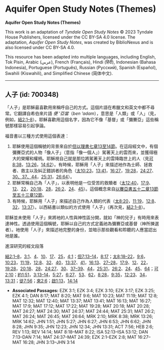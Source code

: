 # Aquifer Open Study Notes (Themes)

**Aquifer Open Study Notes (Themes)**

This work is an adaptation of *Tyndale Open Study Notes* © 2023 Tyndale House Publishers, licensed under the CC BY\-SA 4\.0 license. The adaptation, *Aquifer Open Study Notes*, was created by BiblioNexus and is also licensed under CC BY\-SA 4\.0\.

This resource has been adapted into multiple languages, including English, Tok Pisin, Arabic (عربي), French (Français), Hindi (हिंदी), Indonesian (Bahasa Indonesia), Portuguese (Português), Russian (Русский), Spanish (Español), Swahili (Kiswahili), and Simplified Chinese (简体中文).



--------------------------------

## 人子 (id: 700348)

「人子」是耶穌最喜歡用來稱呼自己的方式。這個片語在希臘文和英文中都不尋常。它翻譯自希伯來片語 *便 ’亞當*（*ben ’adam*），意思是「人類」或「人」（見，例如，[結2:1–8](https://ref.ly/Ezek2:1-Ezek2:8)）。耶穌喜歡用這個名字，因為它不像「基督」或「彌賽亞」這些稱號那樣容易引起爭論。

福音書以三種方式使用這個表達：

1. 耶穌使用這個稱號的背景來自於[但以理書七章13至14節](https://ref.ly/Dan7:13-Dan7:14)。在這段經文中，有個彌賽亞式的人物「像人子」（意指「像一個人」）駕著天上的雲而來，並獲得極大的榮耀和權柄。耶穌視自己就是那位將駕著天上的雲降臨世上的人（見[可8:38](https://ref.ly/Mark8:38)，[13:26](https://ref.ly/Mark13:26)，[14:62](https://ref.ly/Mark14:62)）。有時候，耶穌用「人子」來描述衪作為士師、拯救者、救主以及糾正錯誤者的角色（[太10:23](https://ref.ly/Matt10:23)，[13:41](https://ref.ly/Matt13:41)，[16:27](https://ref.ly/Matt16:27)，[19:28](https://ref.ly/Matt19:28)，[24:27](https://ref.ly/Matt24:27)、[30、](https://ref.ly/Matt24:30)[37、](https://ref.ly/Matt24:37)[44](https://ref.ly/Matt24:44)，[25:31](https://ref.ly/Matt25:31)，[26:64](https://ref.ly/Matt26:64)）。
2. 耶穌常稱自己為「人子」，以表明他是一位受苦的救贖者（[太12:40](https://ref.ly/Matt12:40)，[17:9](https://ref.ly/Matt17:9)、[12](https://ref.ly/Matt17:12)、[22](https://ref.ly/Matt17:22)，[20:18](https://ref.ly/Matt20:18)、[28](https://ref.ly/Matt20:28)，[26:2](https://ref.ly/Matt26:2)、[24](https://ref.ly/Matt26:24)、[45](https://ref.ly/Matt26:45)）。這個概念來自[以賽亞書五十二章13節至五十三章12節](https://ref.ly/Isa52:13-Isa53:12)。
3. 有時候，耶穌用「人子」來描述自己作為人類的代表（[太8:20](https://ref.ly/Matt8:20)，[11:19](https://ref.ly/Matt11:19)，[12:8](https://ref.ly/Matt12:8)、[32](https://ref.ly/Matt12:32)，[13:37](https://ref.ly/Matt13:37)）。以西結書以類似的方式使用「人子」（再次見，[結2:1–8](https://ref.ly/Ezek2:1-Ezek2:8)）。

耶穌並未使用「人子」來將衪的人性與神性區分開，就如「神的兒子」有時用來表達神性。透過使用這個稱號，耶穌以自己的方式定義祂為彌賽亞或基督（神所揀選者）。衪使用「人子」來描述衪完整的身份，並暗示那些觀看和聆聽的人應當認出衪是誰。

進深研究的經文段落

[結2:1–8](https://ref.ly/Ezek2:1-Ezek2:8)，[3:1](https://ref.ly/Ezek3:1)、[4](https://ref.ly/Ezek3:4)、[10](https://ref.ly/Ezek3:10)、[17](https://ref.ly/Ezek3:17)、[25](https://ref.ly/Ezek3:25)，[4:1](https://ref.ly/Ezek4:1)；[但7:13–14](https://ref.ly/Dan7:13-Dan7:14)，[8:17](https://ref.ly/Dan8:17)；[太8:18–22](https://ref.ly/Matt8:18-Matt8:22)，[9:6](https://ref.ly/Matt9:6)，[10:23](https://ref.ly/Matt10:23)，[11:19](https://ref.ly/Matt11:19)，[12:8](https://ref.ly/Matt12:8)、[32](https://ref.ly/Matt12:32)、[40](https://ref.ly/Matt12:40)，[13:37](https://ref.ly/Matt13:37)、[41](https://ref.ly/Matt13:41)，[16:13](https://ref.ly/Matt16:13)、[27–28](https://ref.ly/Matt16:27-Matt16:28)，[17:9](https://ref.ly/Matt17:9)、[12](https://ref.ly/Matt17:12)、[22](https://ref.ly/Matt17:22)，[19:28](https://ref.ly/Matt19:28)，[20:18](https://ref.ly/Matt20:18)、[28](https://ref.ly/Matt20:28)，[24:27](https://ref.ly/Matt24:27)、[30](https://ref.ly/Matt24:30)、[37–39](https://ref.ly/Matt24:37-Matt24:39)、[44](https://ref.ly/Matt24:44)，[25:31](https://ref.ly/Matt25:31)，[26:2](https://ref.ly/Matt26:2)、[24](https://ref.ly/Matt26:24)、[45](https://ref.ly/Matt26:45)、[64](https://ref.ly/Matt26:64)；[可2:10](https://ref.ly/Mark2:10)；[約1:51](https://ref.ly/John1:51)，[3:13–14](https://ref.ly/John3:13-John3:14)，[5:27](https://ref.ly/John5:27)，[6:27](https://ref.ly/John6:27)、[53](https://ref.ly/John6:53)、[62](https://ref.ly/John6:62)，[8:28](https://ref.ly/John8:28)，[9:35](https://ref.ly/John9:35)，[12:23](https://ref.ly/John12:23)、[34](https://ref.ly/John12:34)，[13:31](https://ref.ly/John13:31)；[徒7:56](https://ref.ly/Acts7:56)；[來2:6](https://ref.ly/Heb2:6)；[啟1:13](https://ref.ly/Rev1:13)，[14:14](https://ref.ly/Rev14:14)

* **Associated Passages:** EZK 3:1; EZK 3:4; EZK 3:10; EZK 3:17; EZK 3:25; EZK 4:1; DAN 8:17; MAT 8:20; MAT 9:6; MAT 10:23; MAT 11:19; MAT 12:8; MAT 12:32; MAT 12:40; MAT 13:37; MAT 13:41; MAT 16:13; MAT 16:27; MAT 17:9; MAT 17:12; MAT 17:22; MAT 19:28; MAT 20:18; MAT 20:28; MAT 24:27; MAT 24:30; MAT 24:37; MAT 24:44; MAT 25:31; MAT 26:2; MAT 26:24; MAT 26:45; MAT 26:64; MRK 2:10; MRK 8:38; MRK 13:26; MRK 14:62; JHN 1:51; JHN 5:27; JHN 6:27; JHN 6:53; JHN 6:62; JHN 8:28; JHN 9:35; JHN 12:23; JHN 12:34; JHN 13:31; ACT 7:56; HEB 2:6; REV 1:13; REV 14:14; MAT 8:18–MAT 8:22; ISA 52:13–ISA 53:12; DAN 7:13–DAN 7:14; MAT 24:37–MAT 24:39; EZK 2:1–EZK 2:8; MAT 16:27–MAT 16:28; JHN 3:13–JHN 3:14

